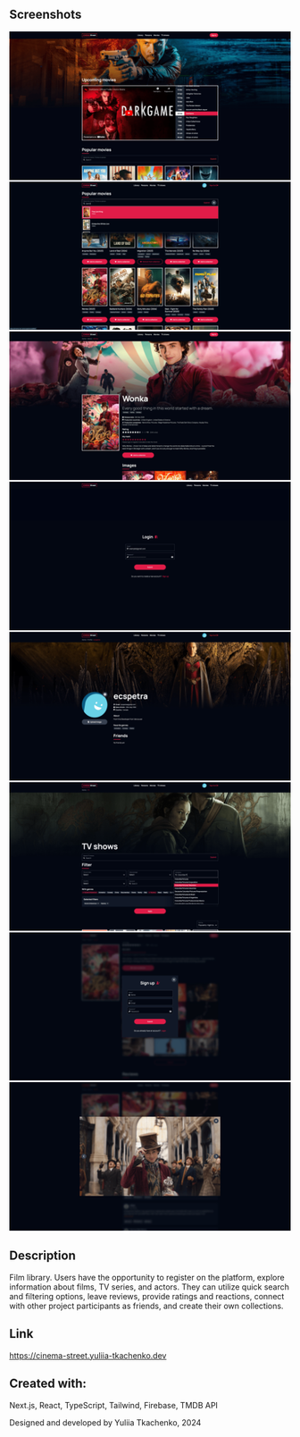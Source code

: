 ## Screenshots
![project-screenshot-1](public/assets/images/screenshot-1.png)
![project-screenshot-2](public/assets/images/screenshot-2.png)
![project-screenshot-3](public/assets/images/screenshot-3.png)
![project-screenshot-4](public/assets/images/screenshot-4.png)
![project-screenshot-5](public/assets/images/screenshot-5.png)
![project-screenshot-6](public/assets/images/screenshot-6.png)
![project-screenshot-7](public/assets/images/screenshot-7.png)
![project-screenshot-8](public/assets/images/screenshot-8.png)

## Description
Film library. Users have the opportunity to register on the platform, explore information about films, TV series, and actors. They can utilize quick search and filtering options, leave reviews, provide ratings and reactions, connect with other project participants as friends, and create their own collections.

## Link
https://cinema-street.yuliia-tkachenko.dev

## Created with:
Next.js, React, TypeScript, Tailwind, Firebase, TMDB API

Designed and developed by Yuliia Tkachenko, 2024